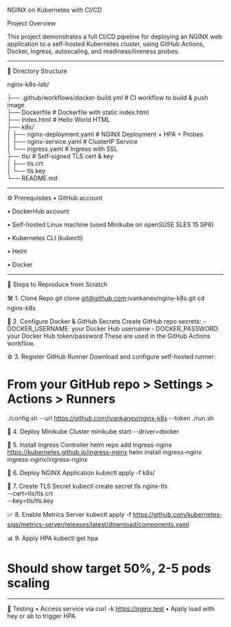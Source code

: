 NGINX on Kubernetes with CI/CD

Project Overview

This project demonstrates a full CI/CD pipeline for deploying an NGINX web application to a self-hosted Kubernetes cluster, using GitHub Actions, Docker, Ingress, autoscaling, and readiness/liveness probes.

________________________________________
📁 Directory Structure

nginx-k8s-lab/

├── .github/workflows/docker-build.yml   # CI workflow to build & push image       
├── Dockerfile                           # Dockerfile with static index.html    
├── index.html                           # Hello World HTML    
├── k8s/    
│   ├── nginx-deployment.yaml           # NGINX Deployment + HPA + Probes    
│   ├── nginx-service.yaml              # ClusterIP Service    
│   └── ingress.yaml                    # Ingress with SSL    
├── tls/                                 # Self-signed TLS cert & key    
│   ├── tls.crt    
│   └── tls.key    
└── README.md    

________________________________________

⚙️ Prerequisites
•	GitHub account

•	DockerHub account

•	Self-hosted Linux machine (used Minikube on openSUSE SLES 15 SP6)

•	Kubernetes CLI (kubectl)

•	Helm

•	Docker

________________________________________

🚀 Steps to Reproduce from Scratch

🛠️ 1. Clone Repo
git clone git@github.com:ivankanev/nginx-k8s.git
cd nginx-k8s

🐳 2. Configure Docker & GitHub Secrets
Create GitHub repo secrets: - DOCKER_USERNAME: your Docker Hub username - DOCKER_PASSWORD: your Docker Hub token/password
These are used in the GitHub Actions workflow.

⚙️ 3. Register GitHub Runner
Download and configure self-hosted runner:
# From your GitHub repo > Settings > Actions > Runners
./config.sh --url https://github.com/ivankanev/nginx-k8s --token <TOKEN>
./run.sh

🧱 4. Deploy Minikube Cluster
minikube start --driver=docker

🧰 5. Install Ingress Controller
helm repo add ingress-nginx https://kubernetes.github.io/ingress-nginx
helm install ingress-nginx ingress-nginx/ingress-nginx

🧪 6. Deploy NGINX Application
kubectl apply -f k8s/

🔐 7. Create TLS Secret
kubectl create secret tls nginx-tls \
  --cert=tls/tls.crt \
  --key=tls/tls.key

📈 8. Enable Metrics Server
kubectl apply -f https://github.com/kubernetes-sigs/metrics-server/releases/latest/download/components.yaml

📊 9. Apply HPA
kubectl get hpa
# Should show target 50%, 2-5 pods scaling
________________________________________

🧪 Testing
•	Access service via curl -k https://nginx.test
•	Apply load with hey or ab to trigger HPA
